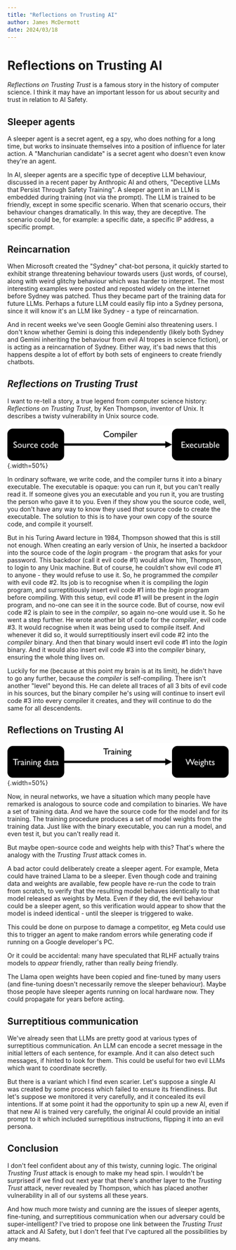 ```yaml
---
title: "Reflections on Trusting AI"
author: James McDermott
date: 2024/03/18
---
```


# Reflections on Trusting AI

*Reflections on Trusting Trust* is a famous story in the history of computer science. I think it may have an important lesson for us about security and trust in relation to AI Safety.


## Sleeper agents

A sleeper agent is a secret agent, eg a spy, who does nothing for a long time, but works to insinuate themselves into a position of influence for later action. A "Manchurian candidate" is a secret agent who doesn't even know they're an agent.

In AI, sleeper agents are a specific type of deceptive LLM behaviour, discussed in a recent paper by Anthropic AI and others, "Deceptive LLMs that Persist Through Safety Training". A sleeper agent in an LLM is embedded during training (not via the prompt). The LLM is trained to be friendly, except in some specific scenario. When that scenario occurs, their behaviour changes dramatically. In this way, they are deceptive. The scenario could be, for example: a specific date, a specific IP address, a specific prompt.


## Reincarnation

When Microsoft created the "Sydney" chat-bot persona, it quickly started to exhibit strange threatening behaviour towards users (just words, of course), along with weird glitchy behaviour which was harder to interpret. The most interesting examples were posted and reposted widely on the internet before Sydney was patched. Thus they became part of the training data for future LLMs. Perhaps a future LLM could easily flip into a Sydney persona, since it will know it's an LLM like Sydney - a type of reincarnation.

And in recent weeks we've seen Google Gemini also threatening users. I don't know whether Gemini is doing this independently (likely both Sydney and Gemini inheriting the behaviour from evil AI tropes in science fiction), or is acting as a reincarnation of Sydney. Either way, it's bad news that this happens despite a lot of effort by both sets of engineers to create friendly chatbots.


## *Reflections on Trusting Trust*

I want to re-tell a story, a true legend from computer science history: *Reflections on Trusting Trust*, by Ken Thompson, inventor of Unix. It describes a twisty vulnerability in Unix source code. 

![Code, compiler, binary](../images/2024-03-03-whats-your-pdoom/ai-safety-compiler.png){.width=50%}

In ordinary software, we write code, and the compiler turns it into a binary executable. The executable is opaque: you can run it, but you can't really read it. If someone gives you an executable and you run it, you are trusting the person who gave it to you. Even if they show you the source code, well, you don't have any way to know they used *that* source code to create the executable. The solution to this is to have your own copy of the source code, and compile it yourself.

But in his Turing Award lecture in 1984, Thompson showed that this is still not enough. When creating an early version of Unix, he inserted a backdoor into the source code of the *login* program - the program that asks for your password. This backdoor (call it evil code #1) would allow him, Thompson, to login to any Unix machine. But of course, he couldn't show evil code #1 to anyone - they would refuse to use it. So, he programmed the *compiler* with evil code #2. Its job is to recognise when it is compiling the *login* program, and surreptitiously insert evil code #1 into the *login* program before compiling. With this setup, evil code #1 will be present in the *login* program, and no-one can see it in the source code. But of course, now evil code #2 is plain to see in the *compiler*, so again no-one would use it. So he went a step further. He wrote another bit of code for the *compiler*, evil code #3. It would recognise when it was being used to compile itself. And whenever it did so, it would surreptitiously insert evil code #2 into the *compiler* binary. And then that binary would insert evil code #1 into the *login* binary. And it would also insert evil code #3 into the *compiler* binary, ensuring the whole thing lives on.

Luckily for me (because at this point my brain is at its limit), he didn't have to go any further, because the *compiler* is self-compiling. There isn't another "level" beyond this. He can delete all traces of all 3 bits of evil code in his sources, but the binary compiler he's using will continue to insert evil code #3 into every compiler it creates, and they will continue to do the same for all descendents.


## Reflections on Trusting AI

![Training data, code and training, model weights](../images/2024-03-03-whats-your-pdoom/ai-safety-training.png){.width=50%}

Now, in neural networks, we have a situation which many people have remarked is analogous to source code and compilation to binaries. We have a set of training data. And we have the source code for the model and for its training. The training procedure produces a set of model weights from the training data. Just like with the binary executable, you can run a model, and even test it, but you can't really read it. 

But maybe open-source code and weights help with this? That's where the analogy with the *Trusting Trust* attack comes in.

A bad actor could deliberately create a sleeper agent. For example, Meta could have trained Llama to be a sleeper. Even though code and training data and weights are available, few people have re-run the code to train from scratch, to verify that the resulting model behaves identically to that model released as weights by Meta. Even if they did, the evil behaviour could be a sleeper agent, so this verification would appear to show that the model is indeed identical - until the sleeper is triggered to wake.

This could be done on purpose to damage a competitor, eg Meta could use this to trigger an agent to make random errors while generating code if running on a Google developer's PC. 

Or it could be accidental: many have speculated that RLHF actually trains models to *appear* friendly, rather than really *being* friendly. 

The Llama open weights have been copied and fine-tuned by many users (and fine-tuning doesn't necessarily remove the sleeper behaviour). Maybe those people have sleeper agents running on local hardware now. They could propagate for years before acting.



## Surreptitious communication

We've already seen that LLMs are pretty good at various types of surreptitious communication. An LLM can encode a secret message in the initial letters of each sentence, for example. And it can also detect such messages, if hinted to look for them. This could be useful for two evil LLMs which want to coordinate secretly.

But there is a variant which I find even scarier. Let's suppose a single AI was created by some process which failed to ensure its friendliness. But let's suppose we monitored it very carefully, and it concealed its evil intentions. If at some point it had the opportunity to spin up a new AI, even if that new AI is trained very carefully, the original AI could provide an initial prompt to it which included surreptitious instructions, flipping it into an evil persona.

## Conclusion

I don't feel confident about any of this twisty, cunning logic. The original *Trusting Trust* attack is enough to make my head spin. I wouldn't be surprised if we find out next year that there's another layer to the *Trusting Trust* attack, never revealed by Thompson, which has placed another vulnerability in all of our systems all these years.

And how much more twisty and cunning are the issues of sleeper agents, fine-tuning, and surreptitious communication when our adversary could be super-intelligent? I've tried to propose one link between the *Trusting Trust* attack and AI Safety, but I don't feel that I've captured all the possibilities by any means. 